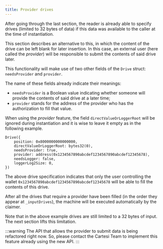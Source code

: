 ```yaml
---
title: Provider drives
---
```


After going through the last section, the reader is already able to specify drives (limited to 32 bytes of data) if this data was available to the caller at the time of instantiation.

This section describes an alternative to this, in which the content of the drive can be left blank for later insertion.
In this case, an external user (here called the *provider*) will be responsible to submit the contents of said drive later.

This functionality will make use of two other fields of the `Drive` struct: `needsProvider` and `provider`.

The name of these fields already indicate their meanings:
- `needsProvider` is a Boolean value indicating whether someone will provide the contents of said drive at a later time;
- `provider` stands for the address of the provider who has the authorization to fill that value.

When using the *provider* feature, the field `directValueOrLoggerRoot` will be ignored during instantiation and it is wise to leave it empty as in the following example.
```
Drive({
    position: 0x8000000000000000,
    directValueOrLoggerRoot: bytes32(0),
    needsProvider: true,
    provider: address(0x1234567890abcdef1234567890abcdef12345678),
    needsLogger: false,
    loggerLog2Size: 0,
})
```
The above drive specification indicates that only the user controlling the wallet `0x1234567890abcdef1234567890abcdef12345678` will be able to fill the contents of this drive.

After all the drives that require a provider have been filled (in the order they appear at `_inputDrives`), the machine will be executed automatically by the claimer.

Note that in the above example drives are still limited to a 32 bytes of input.
The next section lifts this limitation.

:::warning
The API that allows the provider to submit data is being refactored right now. So, please contact the Cartesi Team to implement this feature already using the new API.
:::
